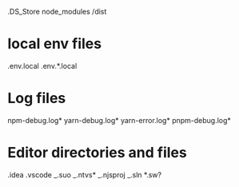 .DS_Store
node_modules
/dist

# local env files

.env.local
.env.\*.local

# Log files

npm-debug.log*
yarn-debug.log*
yarn-error.log*
pnpm-debug.log*

# Editor directories and files

.idea
.vscode
_.suo
_.ntvs\*
_.njsproj
_.sln
\*.sw?
